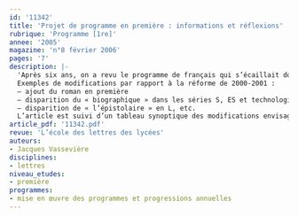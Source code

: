 ```yaml
---
id: '11342'
title: 'Projet de programme en première : informations et réflexions'
rubrique: 'Programme [1re]'
annee: '2005'
magazine: 'n°8 février 2006'
pages: '7'
description: |-
  'Après six ans, on a revu le programme de français qui s’écaillait doucement dans le jardin des lettres. À vrai dire, cette révision s’imposait depuis sa publication, qui avait suscité interrogations ou franches critiques, amplifiées par la lecture du document d’accompagnement puis des textes définissant les épreuves anticipées de français : ainsi, l’absence de la poésie en seconde et du roman en première avait été vainement déplorée. À l’usage, les professeurs se sont en outre vite aperçus des défauts d’un programme à la fois lourd et émietté…
  Exemples de modifications par rapport à la réforme de 2000-2001 :
  – ajout du roman en première
  – disparition du « biographique » dans les séries S, ES et technologiques
  – disparition de « l’épistolaire » en L, etc.
  L’article est suivi d’un tableau synoptique des modifications envisagées dans le programme de première.'
article_pdf: '11342.pdf'
revue: 'L’école des lettres des lycées'
auteurs:
- Jacques Vassevière
disciplines:
- lettres
niveau_etudes:
- première
programmes:
- mise en œuvre des programmes et progressions annuelles
---
```

